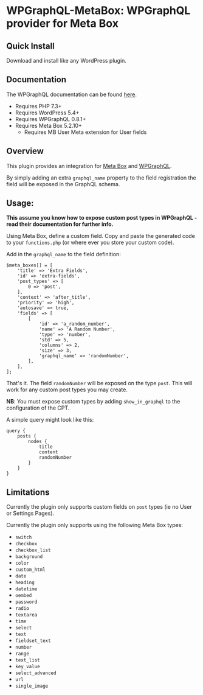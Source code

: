 # WPGraphQL-MetaBox: WPGraphQL provider for Meta Box

## Quick Install
Download and install like any WordPress plugin.

## Documentation
The WPGraphQL documentation can be found [here](https://docs.wpgraphql.com).

- Requires PHP 7.3+
- Requires WordPress 5.4+
- Requires WPGraphQL 0.8.1+
- Requires Meta Box 5.2.10+
  - Requires MB User Meta extension for User fields

## Overview
This plugin provides an integration for [Meta Box](https://metabox.io/) and [WPGraphQL](https://www.wpgraphql.com/).

By simply adding an extra `graphql_name` property to the field registration the field will be exposed in the GraphQL schema.

## Usage:
**This assume you know how to expose custom post types in WPGraphQL - read their documentation for further info.**

Using Meta Box, define a custom field. Copy and paste the generated code to your `functions.php` (or where ever you store your custom code).

Add in the `graphql_name` to the field definition:

```
$meta_boxes[] = [
    'title' => 'Extra Fields',
    'id' => 'extra-fields',
    'post_types' => [
        0 => 'post',
    ],
    'context' => 'after_title',
    'priority' => 'high',
    'autosave' => true,
    'fields' => [
        [
            'id' => 'a_random_number',
            'name' => 'A Random Number',
            'type' => 'number',
            'std' => 5,
            'columns' => 2,
            'size' => 3,
            'graphql_name' => 'randomNumber',
        ],
    ],
];
```

That's it. The field `randomNumber` will be exposed on the type `post`. This will work for any custom post types you may create.

**NB**: You must expose custom types by adding `show_in_graphql` to the configuration of the CPT.

A simple query might look like this:
```
query {
    posts {
        nodes {
            title
            content
            randomNumber
        }
    }
}
```

## Limitations
Currently the plugin only supports custom fields on `post` types (ie no User or Settings Pages).

Currently the plugin only supports using the following Meta Box types:
- `switch`
- `checkbox`
- `checkbox_list`
- `background`
- `color`
- `custom_html`
- `date`
- `heading`
- `datetime`
- `oembed`
- `password`
- `radio`
- `textarea`
- `time`
- `select`
- `text`
- `fieldset_text`
- `number`
- `range`
- `text_list`
- `key_value`
- `select_advanced`
- `url`
- `single_image`
